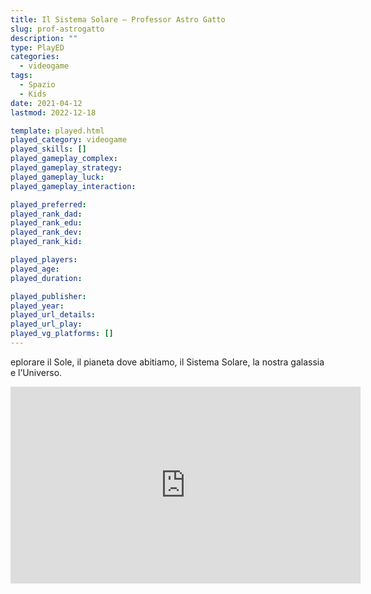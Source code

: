 ```yaml
---
title: Il Sistema Solare – Professor Astro Gatto
slug: prof-astrogatto
description: ""
type: PlayED
categories:
  - videogame
tags:
  - Spazio
  - Kids
date: 2021-04-12
lastmod: 2022-12-18

template: played.html
played_category: videogame
played_skills: []
played_gameplay_complex:
played_gameplay_strategy:
played_gameplay_luck:
played_gameplay_interaction:

played_preferred:
played_rank_dad: 
played_rank_edu:
played_rank_dev:
played_rank_kid: 

played_players: 
played_age: 
played_duration: 

played_publisher: 
played_year: 
played_url_details: 
played_url_play: 
played_vg_platforms: []
---
```


eplorare il Sole, il pianeta dove abitiamo, il Sistema Solare, la nostra galassia e l’Universo.

<iframe width="560" height="315" src="https://www.youtube.com/embed/LTZVGtx9-tc" title="YouTube video player" frameborder="0" allow="accelerometer; autoplay; clipboard-write; encrypted-media; gyroscope; picture-in-picture" allowfullscreen></iframe>
